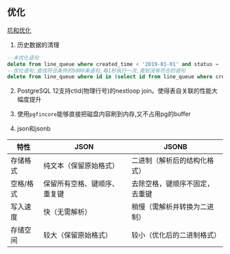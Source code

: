 ## 优化

[坑和优化](https://www.cnblogs.com/zhangeamon/p/8269295.html)

1. 历史数据的清理
```sql
--未优化语句
delete from line_queue where created_time < '2019-01-01' and status = 'deleted';
--优化语句,查找符合条件的5000条语句,每1秒执行一次,直到没有符合的语句
delete from line_queue where id in (select id from line_queue where created_time < '2019-01-01' and status = 'deleted' limit 5000); \watch 1

```

2. PostgreSQL 12支持ctid(物理行号)的nestloop join。使得表自关联的性能大幅度提升

3. 使用`pgfincore`能够直接把磁盘内容刷到内存,又不占用pg的buffer

4. json和jsonb

| 特性          | JSON                              | JSONB                              |
|---------------|-----------------------------------|------------------------------------|
| 存储格式      | 纯文本（保留原始格式）            | 二进制（解析后的结构化格式）        |
| 空格/格式     | 保留所有空格、键顺序、重复键      | 去除空格，键顺序不固定，去重键      |
| 写入速度      | 快（无需解析）                    | 稍慢（需解析并转换为二进制）        |
| 存储空间      | 较大（保留原始格式）              | 较小（优化后的二进制格式）          |